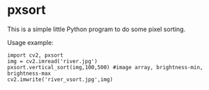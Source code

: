 # pxsort

This is a simple little Python program to do some pixel sorting.

Usage example:

    import cv2, pxsort
    img = cv2.imread('river.jpg')
    pxsort.vertical_sort(img,100,500) #image array, brightness-min, brightness-max
    cv2.imwrite('river_vsort.jpg',img)
